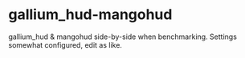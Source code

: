 # gallium_hud-mangohud
gallium_hud &amp; mangohud side-by-side when benchmarking. Settings somewhat configured, edit as like.
